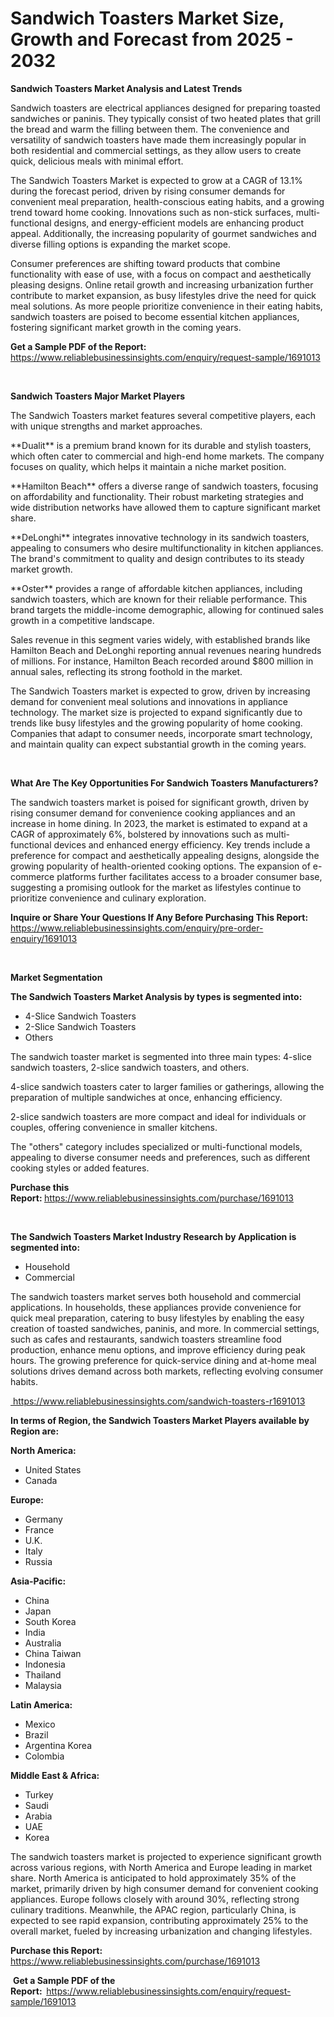 <p><h1>Sandwich Toasters Market Size, Growth and Forecast from 2025 - 2032</h1></p><p><strong>Sandwich Toasters Market Analysis and Latest Trends</strong></p>
<p><p>Sandwich toasters are electrical appliances designed for preparing toasted sandwiches or paninis. They typically consist of two heated plates that grill the bread and warm the filling between them. The convenience and versatility of sandwich toasters have made them increasingly popular in both residential and commercial settings, as they allow users to create quick, delicious meals with minimal effort.</p><p>The Sandwich Toasters Market is expected to grow at a CAGR of 13.1% during the forecast period, driven by rising consumer demands for convenient meal preparation, health-conscious eating habits, and a growing trend toward home cooking. Innovations such as non-stick surfaces, multi-functional designs, and energy-efficient models are enhancing product appeal. Additionally, the increasing popularity of gourmet sandwiches and diverse filling options is expanding the market scope.</p><p>Consumer preferences are shifting toward products that combine functionality with ease of use, with a focus on compact and aesthetically pleasing designs. Online retail growth and increasing urbanization further contribute to market expansion, as busy lifestyles drive the need for quick meal solutions. As more people prioritize convenience in their eating habits, sandwich toasters are poised to become essential kitchen appliances, fostering significant market growth in the coming years.</p></p>
<p><strong>Get a Sample PDF of the Report:&nbsp;</strong> <a href="https://www.reliablebusinessinsights.com/enquiry/request-sample/1691013?utm_campaign=3603&utm_medium=2&utm_source=Github&utm_content=ia&utm_term=16042025&utm_id=sandwich-toasters">https://www.reliablebusinessinsights.com/enquiry/request-sample/1691013</a></p>
<p>&nbsp;</p>
<p><strong>Sandwich Toasters Major Market Players</strong></p>
<p><p>The Sandwich Toasters market features several competitive players, each with unique strengths and market approaches. </p><p>**Dualit** is a premium brand known for its durable and stylish toasters, which often cater to commercial and high-end home markets. The company focuses on quality, which helps it maintain a niche market position. </p><p>**Hamilton Beach** offers a diverse range of sandwich toasters, focusing on affordability and functionality. Their robust marketing strategies and wide distribution networks have allowed them to capture significant market share. </p><p>**DeLonghi** integrates innovative technology in its sandwich toasters, appealing to consumers who desire multifunctionality in kitchen appliances. The brand's commitment to quality and design contributes to its steady market growth.</p><p>**Oster** provides a range of affordable kitchen appliances, including sandwich toasters, which are known for their reliable performance. This brand targets the middle-income demographic, allowing for continued sales growth in a competitive landscape.</p><p>Sales revenue in this segment varies widely, with established brands like Hamilton Beach and DeLonghi reporting annual revenues nearing hundreds of millions. For instance, Hamilton Beach recorded around $800 million in annual sales, reflecting its strong foothold in the market.</p><p>The Sandwich Toasters market is expected to grow, driven by increasing demand for convenient meal solutions and innovations in appliance technology. The market size is projected to expand significantly due to trends like busy lifestyles and the growing popularity of home cooking. Companies that adapt to consumer needs, incorporate smart technology, and maintain quality can expect substantial growth in the coming years.</p></p>
<p>&nbsp;</p>
<p><strong>What Are The Key Opportunities For Sandwich Toasters Manufacturers?</strong></p>
<p><p>The sandwich toasters market is poised for significant growth, driven by rising consumer demand for convenience cooking appliances and an increase in home dining. In 2023, the market is estimated to expand at a CAGR of approximately 6%, bolstered by innovations such as multi-functional devices and enhanced energy efficiency. Key trends include a preference for compact and aesthetically appealing designs, alongside the growing popularity of health-oriented cooking options. The expansion of e-commerce platforms further facilitates access to a broader consumer base, suggesting a promising outlook for the market as lifestyles continue to prioritize convenience and culinary exploration.</p></p>
<p><strong>Inquire or Share Your Questions If Any Before Purchasing This Report:</strong> <a href="https://www.reliablebusinessinsights.com/enquiry/pre-order-enquiry/1691013?utm_campaign=3603&utm_medium=2&utm_source=Github&utm_content=ia&utm_term=16042025&utm_id=sandwich-toasters">https://www.reliablebusinessinsights.com/enquiry/pre-order-enquiry/1691013</a></p>
<p>&nbsp;</p>
<p><strong>Market Segmentation</strong></p>
<p><strong>The Sandwich Toasters Market Analysis by types is segmented into:</strong></p>
<p><ul><li>4-Slice Sandwich Toasters</li><li>2-Slice Sandwich Toasters</li><li>Others</li></ul></p>
<p><p>The sandwich toaster market is segmented into three main types: 4-slice sandwich toasters, 2-slice sandwich toasters, and others. </p><p>4-slice sandwich toasters cater to larger families or gatherings, allowing the preparation of multiple sandwiches at once, enhancing efficiency. </p><p>2-slice sandwich toasters are more compact and ideal for individuals or couples, offering convenience in smaller kitchens. </p><p>The "others" category includes specialized or multi-functional models, appealing to diverse consumer needs and preferences, such as different cooking styles or added features.</p></p>
<p><strong>Purchase this Report:&nbsp;</strong><a href="https://www.reliablebusinessinsights.com/purchase/1691013?utm_campaign=3603&utm_medium=2&utm_source=Github&utm_content=ia&utm_term=16042025&utm_id=sandwich-toasters">https://www.reliablebusinessinsights.com/purchase/1691013</a></p>
<p>&nbsp;</p>
<p><strong>The Sandwich Toasters Market Industry Research by Application is segmented into:</strong></p>
<p><ul><li>Household</li><li>Commercial</li></ul></p>
<p><p>The sandwich toasters market serves both household and commercial applications. In households, these appliances provide convenience for quick meal preparation, catering to busy lifestyles by enabling the easy creation of toasted sandwiches, paninis, and more. In commercial settings, such as cafes and restaurants, sandwich toasters streamline food production, enhance menu options, and improve efficiency during peak hours. The growing preference for quick-service dining and at-home meal solutions drives demand across both markets, reflecting evolving consumer habits.</p></p>
<p><a href="https://www.reliablebusinessinsights.com/sandwich-toasters-r1691013?utm_campaign=3603&utm_medium=2&utm_source=Github&utm_content=ia&utm_term=16042025&utm_id=sandwich-toasters">&nbsp;https://www.reliablebusinessinsights.com/sandwich-toasters-r1691013</a></p>
<p><strong>In terms of Region, the Sandwich Toasters Market Players available by Region are:</strong></p>
<p>
    <p> <strong> North America: </strong>
        <ul>
            <li>United States</li>
            <li>Canada</li>
        </ul>
        </p> 
    <p> <strong> Europe: </strong>
        <ul>
            <li>Germany</li>
            <li>France</li>
            <li>U.K.</li>
            <li>Italy</li>
            <li>Russia</li>
        </ul>
        </p> 
    <p> <strong> Asia-Pacific: </strong>
        <ul>
            <li>China</li>
            <li>Japan</li>
            <li>South Korea</li>
            <li>India</li>
            <li>Australia</li>
            <li>China Taiwan</li>
            <li>Indonesia</li>
            <li>Thailand</li>
            <li>Malaysia</li>
        </ul>
        </p> 
    <p> <strong> Latin America: </strong>
        <ul>
            <li>Mexico</li>
            <li>Brazil</li>
            <li>Argentina Korea</li>
            <li>Colombia</li>
        </ul>
        </p> 
    <p> <strong> Middle East & Africa: </strong>
        <ul>
            <li>Turkey</li>
            <li>Saudi</li>
            <li>Arabia</li>
            <li>UAE</li>
            <li>Korea</li>
        </ul>
    </p>
    </p>
<p><p>The sandwich toasters market is projected to experience significant growth across various regions, with North America and Europe leading in market share. North America is anticipated to hold approximately 35% of the market, primarily driven by high consumer demand for convenient cooking appliances. Europe follows closely with around 30%, reflecting strong culinary traditions. Meanwhile, the APAC region, particularly China, is expected to see rapid expansion, contributing approximately 25% to the overall market, fueled by increasing urbanization and changing lifestyles.</p></p>
<p><strong>Purchase this Report: </strong><a href="https://www.reliablebusinessinsights.com/purchase/1691013?utm_campaign=3603&utm_medium=2&utm_source=Github&utm_content=ia&utm_term=16042025&utm_id=sandwich-toasters">https://www.reliablebusinessinsights.com/purchase/1691013</a></p>
<p>&nbsp;<strong>Get a Sample PDF of the Report:&nbsp;&nbsp;</strong><a href="https://www.reliablebusinessinsights.com/enquiry/request-sample/1691013?utm_campaign=3603&utm_medium=2&utm_source=Github&utm_content=ia&utm_term=16042025&utm_id=sandwich-toasters">https://www.reliablebusinessinsights.com/enquiry/request-sample/1691013</a></p>
<p><strong></strong></p>
<p><p></p><p></p><p></p></p>